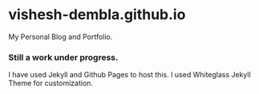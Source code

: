 # vishesh-dembla.github.io
My Personal Blog and Portfolio.

### Still a work under progress.

I have used Jekyll and Github Pages to host this. I used Whiteglass Jekyll Theme for customization. 
